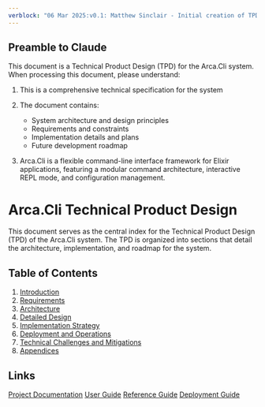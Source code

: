 ```yaml
---
verblock: "06 Mar 2025:v0.1: Matthew Sinclair - Initial creation of TPD document"
---
```


## Preamble to Claude

This document is a Technical Product Design (TPD) for the Arca.Cli system. When processing this document, please understand:

1. This is a comprehensive technical specification for the system
2. The document contains:
   - System architecture and design principles
   - Requirements and constraints
   - Implementation details and plans
   - Future development roadmap

3. Arca.Cli is a flexible command-line interface framework for Elixir applications, featuring a modular command architecture, interactive REPL mode, and configuration management.

# Arca.Cli Technical Product Design

This document serves as the central index for the Technical Product Design (TPD) of the Arca.Cli system. The TPD is organized into sections that detail the architecture, implementation, and roadmap for the system.

## Table of Contents

1. [Introduction](./1_introduction.md)
2. [Requirements](./2_requirements.md)
3. [Architecture](./3_architecture.md)
4. [Detailed Design](./4_detailed_design.md)
5. [Implementation Strategy](./5_implementation_strategy.md)
6. [Deployment and Operations](./6_deployment_and_operations.md)
7. [Technical Challenges and Mitigations](./7_technical_challenges_and_mitigations.md)
8. [Appendices](./8_appendices.md)

## Links

[Project Documentation](../../prj/journal.md)
[User Guide](../../usr/user_guide.md)
[Reference Guide](../../usr/reference_guide.md)
[Deployment Guide](../../usr/deployment_guide.md)
